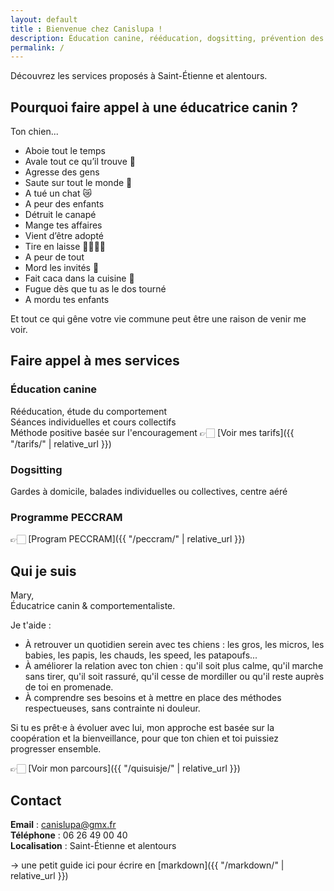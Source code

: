 ```yaml
---
layout: default
title : Bienvenue chez Canislupa !
description: Éducation canine, rééducation, dogsitting, prévention des morsures...
permalink: /
---
```


Découvrez les services proposés à Saint-Étienne et alentours.

## Pourquoi faire appel à une éducatrice canin ?

Ton chien...
- Aboie tout le temps  
- Avale tout ce qu’il trouve 🍔  
- Agresse des gens  
- Saute sur tout le monde 🦘  
- A tué un chat 😿  
- A peur des enfants  
- Détruit le canapé  
- Mange tes affaires  
- Vient d’être adopté  
- Tire en laisse 🐕‍🦺🏃🏽  
- A peur de tout  
- Mord les invités 🐊  
- Fait caca dans la cuisine 💩  
- Fugue dès que tu as le dos tourné  
- A mordu tes enfants  

Et tout ce qui gêne votre vie commune peut être une raison de venir me voir.

## Faire appel à mes services

### Éducation canine 
Rééducation, étude du comportement  
Séances individuelles et cours collectifs  
Méthode positive basée sur l'encouragement
👉🏻 [Voir mes tarifs]({{ "/tarifs/" | relative_url }})

### Dogsitting
Gardes à domicile, balades individuelles ou collectives, centre aéré

### Programme PECCRAM
👉🏻 [Program PECCRAM]({{ "/peccram/" | relative_url }})


## Qui je suis

Mary,    
Éducatrice canin & comportementaliste.

Je t'aide : 
- À retrouver un quotidien serein avec tes chiens : les gros, les micros, les babies, les papis, les chauds, les speed, les patapoufs...
- À améliorer la relation avec ton chien : qu'il soit plus calme, qu'il marche sans tirer, qu'il soit rassuré, qu'il cesse de mordiller ou qu'il reste auprès de toi en promenade.
- À comprendre ses besoins et à mettre en place des méthodes respectueuses, sans contrainte ni douleur. 

Si tu es prêt·e à évoluer avec lui, mon approche est basée sur la coopération et la bienveillance, pour que ton chien et toi puissiez progresser ensemble.

👉🏻 [Voir mon parcours]({{ "/quisuisje/" | relative_url }})


## Contact

**Email** : canislupa@gmx.fr  
**Téléphone** : 06 26 49 00 40  
**Localisation** : Saint-Étienne et alentours


-> une petit guide ici pour écrire en [markdown]({{ "/markdown/" | relative_url }})
